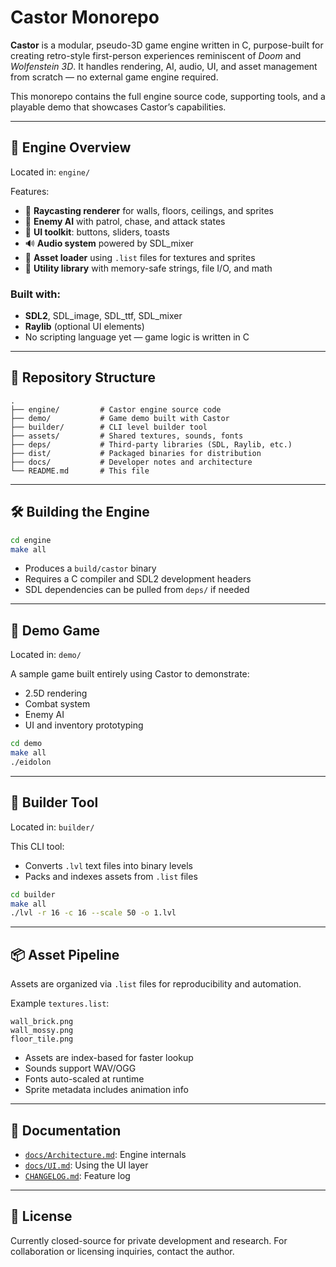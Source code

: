 # Castor Monorepo

**Castor** is a modular, pseudo-3D game engine written in C, purpose-built for creating retro-style first-person experiences reminiscent of *Doom* and *Wolfenstein 3D*. It handles rendering, AI, audio, UI, and asset management from scratch — no external game engine required.

This monorepo contains the full engine source code, supporting tools, and a playable demo that showcases Castor’s capabilities.

---

## 🧱 Engine Overview

Located in: `engine/`

Features:
- 🧭 **Raycasting renderer** for walls, floors, ceilings, and sprites
- 👾 **Enemy AI** with patrol, chase, and attack states
- 🧰 **UI toolkit**: buttons, sliders, toasts
- 🔊 **Audio system** powered by SDL_mixer
- 🧃 **Asset loader** using `.list` files for textures and sprites
- 🧼 **Utility library** with memory-safe strings, file I/O, and math

### Built with:
- **SDL2**, SDL_image, SDL_ttf, SDL_mixer
- **Raylib** (optional UI elements)
- No scripting language yet — game logic is written in C

---

## 📁 Repository Structure

```
.
├── engine/         # Castor engine source code
├── demo/           # Game demo built with Castor
├── builder/        # CLI level builder tool
├── assets/         # Shared textures, sounds, fonts
├── deps/           # Third-party libraries (SDL, Raylib, etc.)
├── dist/           # Packaged binaries for distribution
├── docs/           # Developer notes and architecture
└── README.md       # This file
```

---

## 🛠️ Building the Engine

```bash
cd engine
make all
```

- Produces a `build/castor` binary
- Requires a C compiler and SDL2 development headers
- SDL dependencies can be pulled from `deps/` if needed

---

## 🧪 Demo Game

Located in: `demo/`

A sample game built entirely using Castor to demonstrate:
- 2.5D rendering
- Combat system
- Enemy AI
- UI and inventory prototyping

```bash
cd demo
make all
./eidolon
```

---

## 🔧 Builder Tool

Located in: `builder/`

This CLI tool:
- Converts `.lvl` text files into binary levels
- Packs and indexes assets from `.list` files

```bash
cd builder
make all
./lvl -r 16 -c 16 --scale 50 -o 1.lvl
```

---

## 📦 Asset Pipeline

Assets are organized via `.list` files for reproducibility and automation.

Example `textures.list`:

```
wall_brick.png
wall_mossy.png
floor_tile.png
```

- Assets are index-based for faster lookup
- Sounds support WAV/OGG
- Fonts auto-scaled at runtime
- Sprite metadata includes animation info

---

## 📄 Documentation

- [`docs/Architecture.md`](docs/Architecture.md): Engine internals
- [`docs/UI.md`](docs/UI.md): Using the UI layer
- [`CHANGELOG.md`](CHANGELOG.md): Feature log

---

## 📜 License

Currently closed-source for private development and research. For collaboration or licensing inquiries, contact the author.
